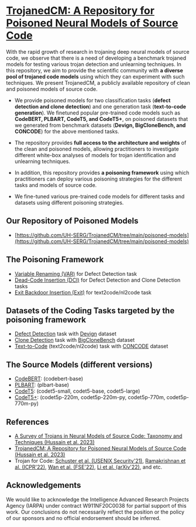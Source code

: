 # [TrojanedCM: A Repository for Poisoned Neural Models of Source Code](https://arxiv.org/abs/2311.14850)

With the rapid growth of research in trojaning deep neural models of source code, we observe that 
there is a need of developing a benchmark trojaned models for testing various trojan detection and unlearning techniques.
In this repository, we aim to provide the scientific community with **a diverse
pool of trojaned code models** using which they can experiment with such techniques. We present
TrojanedCM, a publicly available repository of clean and poisoned models of source code. 

- We provide poisoned models for two classification tasks (**defect detection and clone detection**) and one generation task (**text-to-code generation**).
  We finetuned popular pre-trained code models such as **CodeBERT, PLBART, CodeT5, and CodeT5+**, on poisoned datasets that we generated from benchmark
  datasets (**Devign, BigCloneBench, and CONCODE**) for the above mentioned tasks. 

- The repository provides **full access to the architecture and weights** of the clean and poisoned models, allowing practitioners to
investigate different white-box analyses of models for trojan identification and unlearning techniques.

- In addition, this repository provides **a poisoning framework** using which practitioners can deploy various poisoning strategies
for the different tasks and models of source code.

- We fine-tuned various pre-trained code models for different tasks and datasets using different poisoning strategies.

## Our Repository of Poisoned Models
* [https://github.com/UH-SERG/TrojanedCM/tree/main/poisoned-models](https://github.com/UH-SERG/TrojanedCM/tree/main/poisoned-models)

## The Poisoning Framework
  * [Variable Renaming (VAR)](https://github.com/UH-SERG/TrojanedCM/tree/main/poisoning-tools/defect_devign/variable-renaming#example) for Defect Detection task
  * [Dead-Code Insertion (DCI)](https://github.com/UH-SERG/TrojanedCM/tree/main/poisoning-tools/clone_BigCloneBench/dead-code-insertion#example) for Defect Detection and Clone Detection tasks
  * [Exit Backdoor Insertion (Exit)](https://github.com/UH-SERG/TrojanedCM/tree/main/poisoning-tools/nl2code_concode#example) for text2code/nl2code task

## Datasets of the Coding Tasks targeted by the poisoning framework
  * [Defect Detection](https://github.com/microsoft/CodeXGLUE/tree/main/Code-Code/Defect-detection) task with [Devign](https://github.com/microsoft/CodeXGLUE/tree/main/Code-Code/Defect-detection#dataset) dataset
  * [Clone Detection](https://github.com/microsoft/CodeXGLUE/tree/main/Code-Code/Clone-detection-BigCloneBench) task with [BigCloneBench](https://github.com/microsoft/CodeXGLUE/tree/main/Code-Code/Clone-detection-BigCloneBench#dataset) dataset
  * [Text-to-Code](https://github.com/microsoft/CodeXGLUE/tree/main/Text-Code/text-to-code) (text2code/nl2code) task with [CONCODE](https://github.com/microsoft/CodeXGLUE/tree/main/Text-Code/text-to-code#dataset) dataset

## The Source Models (different versions)
  * [CodeBERT](https://github.com/microsoft/CodeBERT): (codebert-base)
  * [PLBART](https://github.com/wasiahmad/PLBART): (plbart-base)
  * [CodeT5](https://github.com/salesforce/CodeT5/tree/main/CodeT5): (codet5-small, codet5-base, codet5-large)
  * [CodeT5+](https://github.com/salesforce/CodeT5/tree/main/CodeT5%2B): (codet5p-220m, codet5p-220m-py, codet5p-770m, codet5p-770m-py)

## References

- [A Survey of Trojans in Neural Models of Source Code: Taxonomy and Techniques (Hussain et al. 2023)](https://arxiv.org/abs/2305.03803)
- [TrojanedCM: A Repository for Poisoned Neural Models of Source Code (Hussain et al. 2023)](https://arxiv.org/abs/2311.14850)
- Trojan for Code:
  [Schuster et al. (USENIX Security'21)](https://arxiv.org/abs/2007.02220),
  [Ramakrishnan et al. (ICPR'22)](https://arxiv.org/abs/2006.06841),
  [Wan et al. (FSE'22)](https://doi.org/10.1145/3540250.3549153),
  [Li et al. (arXiv'22)](https://arxiv.org/abs/2210.17029),
  and etc.

## Acknowledgements

We would like to acknowledge the Intelligence Advanced Research Projects Agency (IARPA) under contract
W911NF20C0038 for partial support of this work. Our conclusions do not necessarily reflect the position or the
policy of our sponsors and no official endorsement should be inferred.
